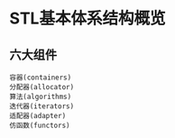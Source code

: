 # STL基本体系结构概览
## 六大组件
    容器(containers)
    分配器(allocator)
    算法(algorithms)
    迭代器(iterators)
    适配器(adapter)
    仿函数(functors)

